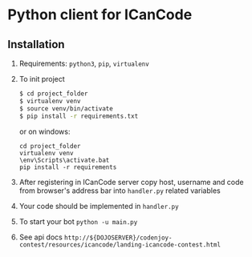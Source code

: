 Python client for ICanCode
==========================

Installation
------------

1. Requirements: `python3`, `pip`, `virtualenv`
2. To init project

    ```bash
    $ cd project_folder
    $ virtualenv venv
    $ source venv/bin/activate
    $ pip install -r requirements.txt
    ```
    or on windows:
    
    ```
    cd project_folder
    virtualenv venv
    \env\Scripts\activate.bat
    pip install -r requirements
    ```
    
4. After registering in ICanCode server copy host, username and code from browser's address bar into `handler.py` related variables
3. Your code should be implemented in `handler.py` 
4. To start your bot `python -u main.py`
5. See api docs `http://${DOJOSERVER}/codenjoy-contest/resources/icancode/landing-icancode-contest.html`

